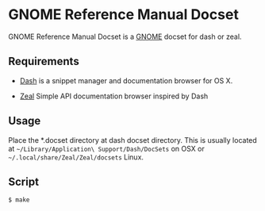 GNOME Reference Manual Docset
=============================

GNOME Reference Manual Docset is a [GNOME](http://developer.gnome.org/) docset for dash or zeal.

Requirements
------------

* [Dash](http://kapeli.com/dash/) is a snippet manager and documentation browser for OS X.

* [Zeal](http://zealdocs.org/) Simple API documentation browser inspired by Dash

Usage
-----

Place the *.docset directory at dash docset directory.
This is usually located at `~/Library/Application\ Support/Dash/DocSets` on OSX or `~/.local/share/Zeal/Zeal/docsets` Linux.

Script
------

    $ make
